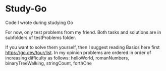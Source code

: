 # Study-Go
Code I wrote during studying Go

For now, only test problems from my friend. Both tasks and solutions are in subfolders of testProblems folder.

If you want to solve them yourself, then I suggest reading Basics here first https://go.dev/tour/list. In my opinion problems are ordered in order of increasing difficulty as follows: helloWorld, romanNumbers, binaryTreeWalking, stringCount, forthOne
